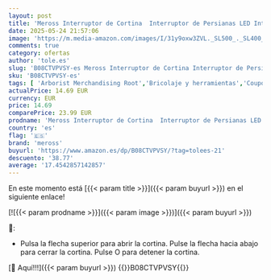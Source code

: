 ```yaml
---
layout: post
title: 'Meross Interruptor de Cortina  Interruptor de Persianas LED Inteligentes WiFi  Compatible con Alexa y Google Assistant  Control por Porcentaje  2.4GHz  Necesita Cable Neutro '
date: 2025-05-24 21:57:06
image: 'https://m.media-amazon.com/images/I/31y9oxw3ZVL._SL500_._SL400_.jpg'
comments: true
category: ofertas
author: 'tole.es'
slug: 'B08CTVPVSY-es Meross Interruptor de Cortina Interruptor de Persianas LED...'
sku: 'B08CTVPVSY-es'
tags: [ 'Arborist Merchandising Root','Bricolaje y herramientas','Coupons','ELS ES','Instalación eléctrica','Interruptores de persianas y puertas automáticas','Interruptores y reguladores de luz','Self Service','Special Features Stores','alexa','f8a41b96-6bb6-4d7d-bb5b-67f8fcd7c327_0','f8a41b96-6bb6-4d7d-bb5b-67f8fcd7c327_5101','f8a41b96-6bb6-4d7d-bb5b-67f8fcd7c327_7001','meross','🇪🇸', ]
actualPrice: 14.69 EUR
currency: EUR
price: 14.69
comparePrice: 23.99 EUR
prodname: 'Meross Interruptor de Cortina  Interruptor de Persianas LED Inteligentes WiFi  Compatible con Alexa y Google Assistant  Control por Porcentaje  2.4GHz  Necesita Cable Neutro '
country: 'es'
flag: '🇪🇸'
brand: 'meross'
buyurl: 'https://www.amazon.es/dp/B08CTVPVSY/?tag=tolees-21'
descuento: '38.77'
average: '17.4542857142857'
---
```


En este momento está [{{< param title >}}]({{< param buyurl >}}) en el siguiente enlace!

[![{{< param prodname >}}]({{< param image >}})]({{< param buyurl >}})

🔎:

- Pulsa la flecha superior para abrir la cortina. Pulse la flecha hacia abajo para cerrar la cortina. Pulse O para detener la cortina.

[🛒 Aquí!!!]({{< param buyurl >}})
{{<world>}}B08CTVPVSY{{</world>}}
